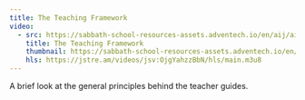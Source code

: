 ```yaml
---
title: The Teaching Framework
video:
  - src: https://sabbath-school-resources-assets.adventech.io/en/aij/aij-training-videos/assets/en-aij-the-teaching-framework.mp4
    title: The Teaching Framework
    thumbnail: https://sabbath-school-resources-assets.adventech.io/en/aij/aij-training-videos/10-the-teaching-framework/cover.png
    hls: https://jstre.am/videos/jsv:OjgYahzzBbN/hls/main.m3u8
---
```


A brief look at the general principles behind the teacher guides.